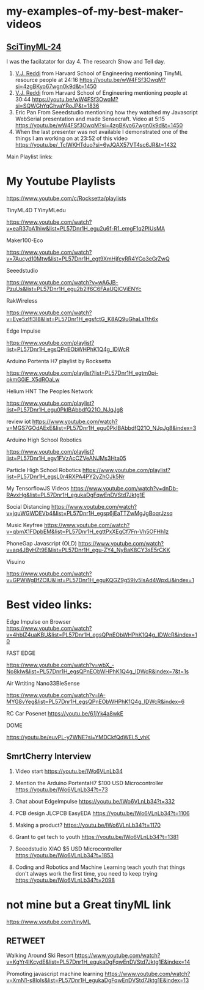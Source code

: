 # my-examples-of-my-best-maker-videos

## [SciTinyML-24](https://tinyml.seas.harvard.edu/SciTinyML-24/) 
I was the facilatator for day 4. The research Show and Tell day.

1. [V.J. Reddi](https://scholar.harvard.edu/vijay-janapa-reddi/home) from Harvard School of Engineering mentioning TinyML resource people at 24:16  https://youtu.be/wW4FSf3OwqM?si=4zgBKyo67wgn0k9d&t=1450
2. [V.J. Reddi](https://scholar.harvard.edu/vijay-janapa-reddi/home) from Harvard School of Engineering mentioning people at 30:44  https://youtu.be/wW4FSf3OwqM?si=SQWGhYqGhvaYRoJP&t=1836
3. Eric Pan From Seeedstudio mentioning how they watched my Javascript WebSerial presentation and made Sensecraft. Video at 5:15 https://youtu.be/wW4FSf3OwqM?si=4zgBKyo67wgn0k9d&t=1450
4. When the last presenter was not available I demonstrated one of the things I am working on at 23:52 of this video  https://youtu.be/_TclWKHTduo?si=6yJQAX57VT4sc6JR&t=1432

Main Playlist links:

# My Youtube Playlists

https://www.youtube.com/c/Rocksetta/playlists


TinyML4D TYinyMLedu

https://www.youtube.com/watch?v=eaR37pA1hiw&list=PL57Dnr1H_egu2u6f-R1_emgF1q2PIUsMA


Maker100-Eco

https://www.youtube.com/watch?v=7Aucyd10Mtw&list=PL57Dnr1H_egt9XmHjfcyRR4YCo3eGrZwQ

Seeedstudio

https://www.youtube.com/watch?v=wA6JB-PzuUs&list=PL57Dnr1H_egu2b2lf6C6FAaUQlCViENYc


RakWireless

https://www.youtube.com/watch?v=Eye5zlfl3I8&list=PL57Dnr1H_egsfctG_K8AQ9uGhaLsTth6x

Edge Impulse

https://www.youtube.com/playlist?list=PL57Dnr1H_egsQPnEObWHPhK1Q4g_IDWcR



Arduino Portenta H7 playlist by Rocksetta



https://www.youtube.com/playlist?list=PL57Dnr1H_egtm0pi-okmG0iE_X5dROaLw




Helium HNT The Peoples Network


https://www.youtube.com/playlist?list=PL57Dnr1H_egu0PkIBAbbdfQ21O_NJqJg8

review iot    https://www.youtube.com/watch?v=MGS7GOdAExE&list=PL57Dnr1H_egu0PkIBAbbdfQ21O_NJqJg8&index=3

Arduino High School Robotics

https://www.youtube.com/playlist?list=PL57Dnr1H_egv1FVzAcCZVeANJMs3Hta05


Particle High School Robotics
https://www.youtube.com/playlist?list=PL57Dnr1H_egsL0r4RXPA4PY2yZhOJk5Nr


My TensorflowJS Videos
https://www.youtube.com/watch?v=dnDb-RAvxHg&list=PL57Dnr1H_egukaDgFqwEnDVStd7Jktg1E


Social Distancing
https://www.youtube.com/watch?v=jquWGWDEVb4&list=PL57Dnr1H_egsp6jEaTTZwMgJgBoqrJzsq


Music Keyfree
https://www.youtube.com/watch?v=qbmX1FDpbEM&list=PL57Dnr1H_egttPxXEgCf7Fn-Vh5OFHh1z



PhoneGap Javascript (OLD)
https://www.youtube.com/watch?v=aq4JByHZt9E&list=PL57Dnr1H_egu-ZY4_NyBaK8CY3sE5rCKK



Visuino

https://www.youtube.com/watch?v=GPWWgBfZCIU&list=PL57Dnr1H_eguKQGZ9g59Iv5IsAd4WpxLi&index=1





# Best video links:
 
Edge Impulse on Browser  
https://www.youtube.com/watch?v=4hbIZ4uaKBU&list=PL57Dnr1H_egsQPnEObWHPhK1Q4g_IDWcR&index=10


FAST EDGE  

https://www.youtube.com/watch?v=wbX_-No8kIw&list=PL57Dnr1H_egsQPnEObWHPhK1Q4g_IDWcR&index=7&t=1s


Air Wrtiting Nano33BleSense

https://www.youtube.com/watch?v=IA-MYG8vYeg&list=PL57Dnr1H_egsQPnEObWHPhK1Q4g_IDWcR&index=6


RC Car Posenet
https://youtu.be/61jYk4a8wkE



DOME


https://youtu.be/euvPL-y7WNE?si=YMDCkfQdWEL5_vhK



## SmrtCherry Interview

1. Video start https://youtu.be/IWo6VLnLb34

2. Mention the Arduino PortentaH7 $100 USD Microcontroller https://youtu.be/IWo6VLnLb34?t=73

3. Chat about EdgeImpulse https://youtu.be/IWo6VLnLb34?t=332

4. PCB design JLCPCB EasyEDA  https://youtu.be/IWo6VLnLb34?t=1106

5. Making a product?  https://youtu.be/IWo6VLnLb34?t=1170 

6. Grant to get tech to youth  https://youtu.be/IWo6VLnLb34?t=1381     

7. Seeedstudio XIAO $5 USD Microcontroller  https://youtu.be/IWo6VLnLb34?t=1853

8. Coding and Robotics and Machine Learning teach youth that things don't always work the first time, you need to keep trying  https://youtu.be/IWo6VLnLb34?t=2098


# not mine but a Great tinyML link

https://www.youtube.com/tinyML







## RETWEET

Walking Around Ski Resort
https://www.youtube.com/watch?v=KgYr4IKcydE&list=PL57Dnr1H_egukaDgFqwEnDVStd7Jktg1E&index=14

Promoting javascript machine learning
https://www.youtube.com/watch?v=XmN1-s8loIs&list=PL57Dnr1H_egukaDgFqwEnDVStd7Jktg1E&index=13








